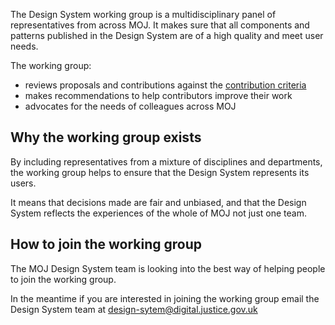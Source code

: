 The Design System working group is a multidisciplinary panel of representatives from across MOJ. It makes sure that all components and patterns published in the Design System are of a high quality and meet user needs.

The working group:

- reviews proposals and contributions against the [contribution criteria](/community/contribution-criteria/)
- makes recommendations to help contributors improve their work
- advocates for the needs of colleagues across MOJ

## Why the working group exists

By including representatives from a mixture of disciplines and departments, the working group helps to ensure that the Design System represents its users.

It means that decisions made are fair and unbiased, and that the Design System reflects the experiences of the whole of MOJ not just one team.

## How to join the working group

The MOJ Design System team is looking into the best way of helping people to join the working group.

In the meantime if you are interested in joining the working group email the Design System team at design-sytem@digital.justice.gov.uk